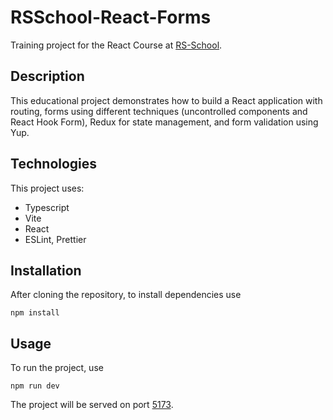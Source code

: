 # RSSchool-React-Forms

Training project for the React Course at [RS-School](https://rs.school/).

## Description

This educational project demonstrates how to build a React application with routing, forms using different techniques (uncontrolled components and React Hook Form), Redux for state management, and form validation using Yup.

## Technologies

This project uses:

- Typescript
- Vite
- React
- ESLint, Prettier

## Installation

After cloning the repository, to install dependencies use

```
npm install
```

## Usage

To run the project, use

```
npm run dev
```

The project will be served on port [5173](http://localhost:5173/).
